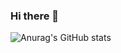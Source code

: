 ### Hi there 👋

<!--
**cjs1301/cjs1301** is a ✨ _special_ ✨ repository because its `README.md` (this file) appears on your GitHub profile.

Here are some ideas to get you started:

- 🔭 I’m currently working on ...
- 🌱 I’m currently learning ...
- 👯 I’m looking to collaborate on ...
- 🤔 I’m looking for help with ...
- 💬 Ask me about ...
- 📫 How to reach me: ...
- 😄 Pronouns: ...
- ⚡ Fun fact: ...
-->

<!-- [![Anurag's GitHub stats](https://github-readme-stats.vercel.app/api?username=jaesong)](https://github.com/anuraghazra/github-readme-stats) -->
![Anurag's GitHub stats](https://github-readme-stats.vercel.app/api?username=jaesong&count_private=true)
